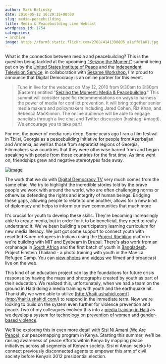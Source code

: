 ```yaml
---
author: Mark Belinsky
date: 2010-05-12 10:29:35+00:00
slug: media-peacebuilding
title: Media & Peacebuilding Live Webcast
wordpress_id: 1754
categories:
- archive
image: https://farm3.static.flickr.com/2768/4141398806_a1effd1a01.jpg
---
```


What is the connection between media and peacebuilding? This is the question being tackled at the upcoming ["Seizing the Moment"](http://www.usip.org/events/seizing-the-moment-media-peacebuilding) summit being put on by the [United States Institute of Peace](http://usip.org) and the [Independent Television Service](http://www.itvs.org/),  in collaboration with [Sesame Workshop.](http://www.sesameworkshop.org) I'm proud to announce that Digital Democracy is an online partner for this event.





>

>
>Tune in live for the webcast on May  12, 2010 from 9:30am to 3:30pm  (Eastern) entitled "[Seizing the Moment:  Media & Peacebuilding](http://www.usip.org/events/seizing-the-moment-media-peacebuilding)."  This summit will consider specific  recommendations on ways to harness  the power of media for conflict  prevention. It will bring together  senior media makers and policymakers  including Jared Cohen, Riz Khan,  and Rebecca MacKinnon. The online  audience will be able to engage  panelists through a live chat and  Twitter discussion (hashtag: #magd).  We encourage you to take part!
>
>





For me, the power of media runs deep. Some years ago I ran a film festival in Tblisi, Georgia as a peacebuilding initiative for people from Azerbaijan and Armenia, as well as those from separatist regions of Georgia. Filmmakers saw countries that they were otherwise barred from and began speaking with people from those countries for the first time. As time went on, friendships grew and negative stereotypes fade away.




[![image](https://farm3.static.flickr.com/2768/4141398806_a1effd1a01.jpg)](http://www.flickr.com/photos/digitaldemocracy/4141398806)




The work that we do with [Digital Democracy TV](/ddtv/) very much comes from the same ethic. We try to highlight the incredible stories told by the brave people we work with around the world, who are often challenging norms or otherwise defending the rights and integrity of human beings. Bridging these gaps, allowing people to relate to one another, allows for a new kind of diplomacy and helps to inform our own communities that much more




It's crucial for youth to develop these skills. They're becoming increasingly able to create media, but in order for it to be beneficial, they need to really understand it. We've been building a participatory learning curriculum for new media literacy. We just got some support to connect youth with resettled Karen refugees in Indiana using the [Project Roebling](/2009/12/10/introducing-project-roebling/) platform we're building with MIT and Eyebeam in Drupal. There's also work from an orphanage in [South Africa](http://www.whatkidscando.org/featurestories/2009/08_south_africa/index.html) and the first batch of youth in [Bangladesh](http://issuu.com/digitaldemocracy/docs/project_einstein_bangladesh_book). Project Einstein Thailand - a photo training with youth in the Mae La Refugee Camp. You can [view photos](http://www.flickr.com/photos/digitaldemocracy/sets/72157622892610180/) and [videos](http://qik.com/video/2935247?page=6) we filmed and broadcast live on the web.




This kind of an education project can lay the foundations for future crisis response by having the maps and photographs created by youth as part of their education. We realized this, unfortunately, when we had a team on the ground in Haiti doing a media training with youth and the earthquake hit. Thankfully we were able to utilize [http://haiti.ushahidi.com/](http://haiti.ushahidi.com/) to respond in the immediate term. Now we're looking to build on the system even further for violence prevention and peace. Two of my colleagues evolved this into a [media training in Haiti](/archive/reflections-from-a-week-among-haitis-women/) as we develop a system for [technology on prevention of women and gender-based violence](/archive/traveling-to-haiti-to-support-local-women/).




We'll be exploring this in even more detail with [Sisi Ni Amani (We Are Peace)](http://digital-democracy.org/what-we-do/programs/#si), our peacemapping program in Kenya. Starting this summer, we'll be raising awareness of peace efforts within Kenya by  mapping peace initiatives across all segments of Kenyan society. Sisi ni  Amani seeks to connect previously disconnected agents to empower this  arm of civil society before Kenya’s 2012 presidential election.
